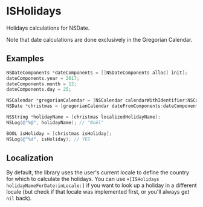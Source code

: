 # ISHolidays

Holidays calculations for NSDate.

Note that date calculations are done exclusively in the Gregorian Calendar.

## Examples

```objectivec
NSDateComponents *dateComponents = [[NSDateComponents alloc] init];
dateComponents.year = 2017;
dateComponents.month = 12;
dateComponents.day = 25;

NSCalendar *gregorianCalendar = [NSCalendar calendarWithIdentifier:NSCalendarIdentifierGregorian];
NSDate *christmas = [gregorianCalendar dateFromComponents:dateComponents];

NSString *holidayName = [christmas localizedHolidayName];
NSLog(@"%@", holidayName); // "Noël"

BOOL isHoliday = [christmas isHoliday];
NSLog(@"%d", isHoliday); // YES
```

## Localization

By default, the library uses the user's current locale to define the country for which to calculate the holidays. You can use `+[ISHolidays holidayNameForDate:inLocale:]` if you want to look up a holiday in a different locale (but check if that locale was implemented first, or you'll always get `nil` back).

